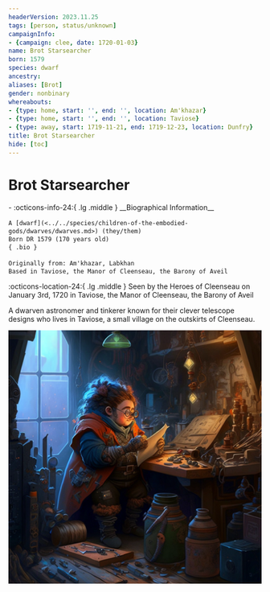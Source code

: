 ```yaml
---
headerVersion: 2023.11.25
tags: [person, status/unknown]
campaignInfo:
- {campaign: clee, date: 1720-01-03}
name: Brot Starsearcher
born: 1579
species: dwarf
ancestry:
aliases: [Brot]
gender: nonbinary
whereabouts:
- {type: home, start: '', end: '', location: Am'khazar}
- {type: home, start: '', end: '', location: Taviose}
- {type: away, start: 1719-11-21, end: 1719-12-23, location: Dunfry}
title: Brot Starsearcher
hide: [toc]
---
```


# Brot Starsearcher
<div class="grid cards ext-narrow-margin ext-one-column" markdown>
- :octicons-info-24:{ .lg .middle } __Biographical Information__

    A [dwarf](<../../species/children-of-the-embodied-gods/dwarves/dwarves.md>) (they/them)  
    Born DR 1579 (170 years old)  
    { .bio }

    Originally from: Am'khazar, Labkhan
    Based in Taviose, the Manor of Cleenseau, the Barony of Aveil
</div>



:octicons-location-24:{ .lg .middle } Seen by the Heroes of Cleenseau on January 3rd, 1720 in Taviose, the Manor of Cleenseau, the Barony of Aveil  


A dwarven astronomer and tinkerer known for their clever telescope designs who lives in Taviose, a small village on the outskirts of Cleenseau. 

![Brot Portrait](../../assets/brot-portrait.png)  